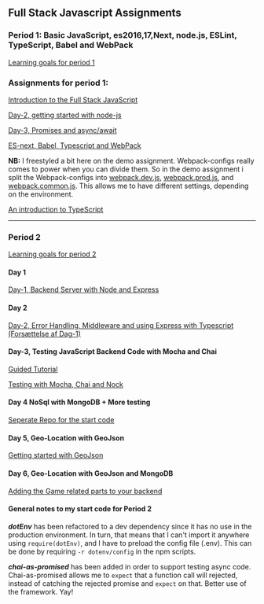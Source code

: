 ## Full Stack Javascript Assignments

### Period 1: Basic JavaScript, es2016,17,Next, node.js, ESLint, TypeScript, Babel and WebPack

[Learning goals for period 1](https://docs.google.com/document/d/1FOsHfH0r5-f24u6TXAmfh1M4QvEgU3wAHyEWwhdSHlw/)

### Assignments for period 1:

[Introduction to the Full Stack JavaScript](https://github.com/dublo144/fsjs-assignments/tree/master/period_01/01_Intro_To_FSJS)

[Day-2, getting started with node-js
](https://github.com/dublo144/fsjs-assignments/tree/master/period_01/02_Getting-started-with-node)

[Day-3, Promises and async/await](https://github.com/dublo144/fsjs-assignments/tree/master/period_01/03_Promises_Async)

[ES-next, Babel, Typescript and WebPack](https://github.com/dublo144/fsjs-assignments/tree/master/period_01/04_webpack_babel)

**NB:** I freestyled a bit here on the demo assignment. Webpack-configs really comes to power when you can divide them. So in the demo assignment i split the Webpack-configs into [webpack.dev.js](https://github.com/dublo144/fsjs-assignments/blob/master/period_01/04_webpack_babel/webpack-demo/webpack.dev.js), [webpack.prod.js](https://github.com/dublo144/fsjs-assignments/blob/master/period_01/04_webpack_babel/webpack-demo/webpack.prod.js), and [webpack.common.js](https://github.com/dublo144/fsjs-assignments/blob/master/period_01/04_webpack_babel/webpack-demo/webpack.common.js). This allows me to have different settings, depending on the environment.

[An introduction to TypeScript](https://github.com/dublo144/fsjs-assignments/tree/master/period_01/05_typescript/exercises)

---

### Period 2

[Learning goals for period 2](https://docs.google.com/document/d/1L9t-5DTmJYeJ0bEt2fPgLhurGcISCxW9bH0yxx-O5QE/edit?usp=sharing)

#### Day 1

[Day-1, Backend Server with Node and Express](https://github.com/dublo144/fsjs-assignments/tree/master/period_02/express-mongo-typescript-start-code)

#### Day 2

[Day-2, Error Handling, Middleware and using Express with Typescript (Forsættelse af Dag-1)](https://github.com/dublo144/fsjs-assignments/tree/master/period_02/express-mongo-typescript-start-code)

#### Day-3, Testing JavaScript Backend Code with Mocha and Chai

[Guided Tutorial](https://github.com/dublo144/fsjs-assignments/tree/master/period_02/getting_started_with_mocha_and_chai/converter)

[Testing with Mocha, Chai and Nock](https://github.com/dublo144/fsjs-assignments/tree/master/period_02/testing_with_mocha_chai_nock)

#### Day 4 NoSql with MongoDB + More testing

[Seperate Repo for the start code](https://github.com/dublo144/fsjs-startcode)

#### Day 5, Geo-Location with GeoJson

[Getting started with GeoJson](https://github.com/dublo144/fsjs-assignments/tree/master/period_02/geojson_getting_started)

#### Day 6, Geo-Location with GeoJson and MongoDB

[Adding the Game related parts to your backend](https://github.com/dublo144/fsjs-assignments/tree/master/period_02/05_geolocation_geojson_mongodb)

#### General notes to my start code for Period 2

**_dotEnv_** has been refactored to a dev dependency since it has no use in the production environment. In turn, that means that I can't import it anywhere using `require(dotEnv)`, and I have to preload the config file (.env). This can be done by requiring `-r dotenv/config` in the npm scripts.

**_chai-as-promised_** has been added in order to support testing async code.
Chai-as-promised allows me to `expect` that a function call will rejected, instead of catching the rejected promise and `expect` on that. Better use of the framework. Yay!
